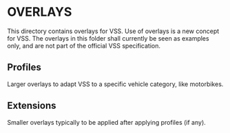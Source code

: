 # OVERLAYS

This directory contains overlays for VSS. Use of overlays is a new concept for VSS.
The overlays in this folder shall currently be seen as examples only, and are not part of the official VSS specification.

## Profiles

Larger overlays to adapt VSS to a specific vehicle category, like motorbikes.

## Extensions

Smaller overlays typically to be applied after applying profiles (if any).
